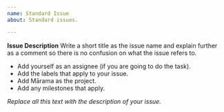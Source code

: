 ```yaml
---
name: Standard Issue
about: Standard issues.

---
```


**Issue Description**
Write a short title as the issue name and explain further as a comment so there is no confusion on what the issue refers to.
- Add yourself as an assignee (if you are going to do the task).
- Add the labels that apply to your issue.
- Add Mārama as the project.
- Add any milestones that apply.

_Replace all this text with the description of your issue._
